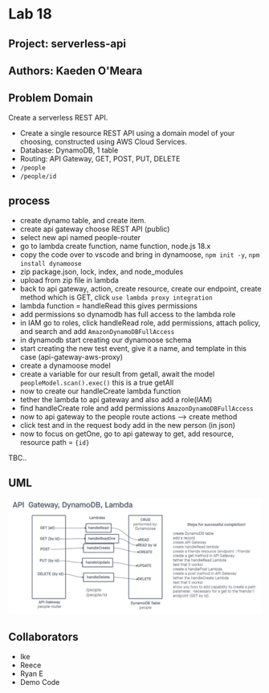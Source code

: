 # Lab 18

## Project: serverless-api

## Authors: Kaeden O'Meara

## Problem Domain

Create a serverless REST API.

- Create a single resource REST API using a domain model of your choosing, constructed using AWS Cloud Services.
- Database: DynamoDB, 1 table
- Routing: API Gateway, GET, POST, PUT, DELETE
- `/people`
- `/people/id`

## process

- create dynamo table, and create item.
- create api gateway choose REST API (public)
- select new api named people-router
- go to lambda create function, name function, node.js 18.x
- copy the code over to vscode and bring in dynamoose, `npm init -y`, `npm install dynamoose`
- zip package.json, lock, index, and node_modules
- upload from zip file in lambda
- back to api gateway, action, create resource, create our endpoint, create method which is GET, click `use lambda proxy integration`
- lambda function = handleRead this gives permissions
- add permissions so dynamodb has full access to the lambda role
- in IAM go to roles, click handleRead role, add permissions, attach policy, and search and add `AmazonDynamoDBFullAccess`
- in dynamodb start creating our dynamoose schema
- start creating the new test event, give it a name, and template in this case (api-gateway-aws-proxy)
- create a dynamoose model
- create a variable for our result from getall, await the model `peopleModel.scan().exec()` this is a true getAll
- now to create our handleCreate lambda function
- tether the lambda to api gateway and also add a role(IAM)
- find handleCreate role and add permissions `AmazonDynamoDBFullAccess`
- now to api gateway to the people route actions --> create method
- click test and in the request body add in the new person (in json)
- now to focus on getOne, go to api gateway to get, add resource, resource path = `{id}`

TBC..

## UML

![UML 18](./assets/uml18.jpg)

## Collaborators

- Ike
- Reece
- Ryan E
- Demo Code

